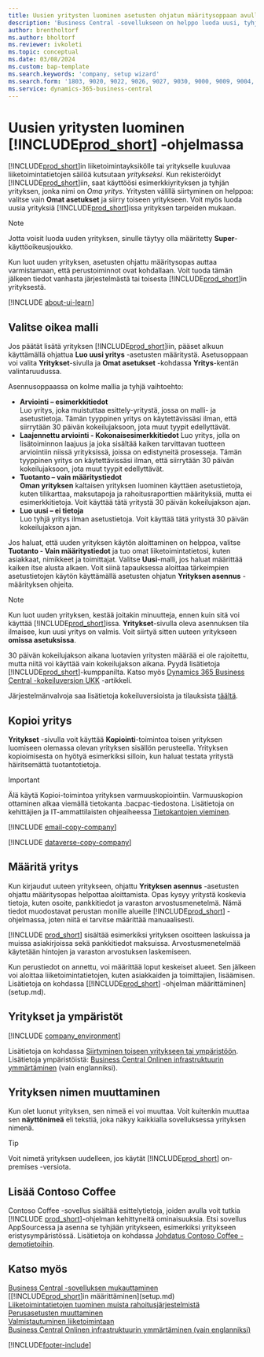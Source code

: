 ```yaml
---
title: Uusien yritysten luominen asetusten ohjatun määritysoppaan avulla
description: 'Business Central -sovellukseen on helppo luoda uusi, tyhjä yritys. Asetusten ohjattu määritysopas antaa tarkkoja ohjeita, ja voit tuoda liiketoimintatiedot.'
author: brentholtorf
ms.author: bholtorf
ms.reviewer: ivkoleti
ms.topic: conceptual
ms.date: 03/08/2024
ms.custom: bap-template
ms.search.keywords: 'company, setup wizard'
ms.search.form: '1803, 9020, 9022, 9026, 9027, 9030, 9000, 9009, 9004, 9005, 9024, 9006, 9007, 9010, 9016, 9017'
ms.service: dynamics-365-business-central
---
```

# <a name="create-new-companies-in-"></a>Uusien yritysten luominen [!INCLUDE[prod_short](includes/prod_short.md)] -ohjelmassa

[!INCLUDE[prod_short](includes/prod_short.md)]in liiketoimintayksikölle tai yritykselle kuuluvaa liiketoimintatietojen säilöä kutsutaan *yritykseksi*. Kun rekisteröidyt [!INCLUDE[prod_short](includes/prod_short.md)]iin, saat käyttöösi esimerkkiyrityksen ja tyhjän yrityksen, jonka nimi on *Oma yritys*. Yritysten välillä siirtyminen on helppoa: valitse vain **Omat asetukset** ja siirry toiseen yritykseen. Voit myös luoda uusia yrityksiä [!INCLUDE[prod_short](includes/prod_short.md)]issa yrityksen tarpeiden mukaan.  

> [!NOTE]
> Jotta voisit luoda uuden yrityksen, sinulle täytyy olla määritetty **Super**-käyttöoikeusjoukko.

Kun luot uuden yrityksen, asetusten ohjattu määritysopas auttaa varmistamaan, että perustoiminnot ovat kohdallaan. Voit tuoda tämän jälkeen tiedot vanhasta järjestelmästä tai toisesta [!INCLUDE[prod_short](includes/prod_short.md)]in yrityksestä.  

[!INCLUDE [about-ui-learn](includes/about-ui-learn.md)]

## <a name="choose-the-right-template"></a>Valitse oikea malli

Jos päätät lisätä yrityksen [!INCLUDE[prod_short](includes/prod_short.md)]iin, pääset alkuun käyttämällä ohjattua **Luo uusi yritys** -asetusten määritystä. Asetusoppaan voi valita **Yritykset**-sivulla ja **Omat asetukset** -kohdassa **Yritys**-kentän valintaruudussa.  

Asennusoppaassa on kolme mallia ja tyhjä vaihtoehto:

- **Arviointi – esimerkkitiedot**  
    Luo yritys, joka muistuttaa esittely-yritystä, jossa on malli- ja asetustietoja. Tämän tyyppinen yritys on käytettävissäsi ilman, että siirrytään 30 päivän kokeilujaksoon, jota muut tyypit edellyttävät.  
- **Laajennettu arviointi - Kokonaisesimerkkitiedot** Luo yritys, jolla on lisätoiminnon laajuus ja joka sisältää kaiken tarvittavan tuotteen arviointiin niissä yrityksissä, joissa on edistyneitä prosesseja. Tämän tyyppinen yritys on käytettävissäsi ilman, että siirrytään 30 päivän kokeilujaksoon, jota muut tyypit edellyttävät.
- **Tuotanto – vain määritystiedot**  
    **Oman yrityksen** kaltaisen yrityksen luominen käyttäen asetustietoja, kuten tilikarttaa, maksutapoja ja rahoitusraporttien määrityksiä, mutta ei esimerkkitietoja. Voit käyttää tätä yritystä 30 päivän kokeilujakson ajan.
- **Luo uusi – ei tietoja**  
    Luo tyhjä yritys ilman asetustietoja. Voit käyttää tätä yritystä 30 päivän kokeilujakson ajan.  

Jos haluat, että uuden yrityksen käytön aloittaminen on helppoa, valitse **Tuotanto - Vain määritystiedot** ja tuo omat liiketoimintatietosi, kuten asiakkaat, nimikkeet ja toimittajat. Valitse **Uusi**-malli, jos haluat määrittää kaiken itse alusta alkaen. Voit siinä tapauksessa aloittaa tärkeimpien asetustietojen käytön käyttämällä asetusten ohjatun **Yrityksen asennus** -määrityksen ohjeita.  

> [!NOTE]  
> Kun luot uuden yrityksen, kestää joitakin minuutteja, ennen kuin sitä voi käyttää [!INCLUDE[prod_short](includes/prod_short.md)]issa. **Yritykset**-sivulla oleva asennuksen tila ilmaisee, kun uusi yritys on valmis. Voit siirtyä sitten uuteen yritykseen **omissa asetuksissa**.  

30 päivän kokeilujakson aikana luotavien yritysten määrää ei ole rajoitettu, mutta niitä voi käyttää vain kokeilujakson aikana. Pyydä lisätietoja [!INCLUDE[prod_short](includes/prod_short.md)]-kumppanilta. Katso myös [Dynamics 365 Business Central -kokeiluversion UKK](trial-faq.md) -artikkeli.  

Järjestelmänvalvoja saa lisätietoja kokeiluversioista ja tilauksista [täältä](/dynamics365/business-central/dev-itpro/administration/trials-subscriptions).  

## <a name="copy-a-company"></a>Kopioi yritys

**Yritykset** -sivulla voit käyttää **Kopiointi**-toimintoa toisen yrityksen luomiseen olemassa olevan yrityksen sisällön perusteella. Yrityksen kopioimisesta on hyötyä esimerkiksi silloin, kun haluat testata yritystä häiritsemättä tuotantotietoja.

> [!Important]
> Älä käytä Kopioi-toimintoa yrityksen varmuuskopiointiin. Varmuuskopion ottaminen alkaa viemällä tietokanta .bacpac-tiedostona. Lisätietoja on kehittäjien ja IT-ammattilaisten ohjeaiheessa [Tietokantojen vieminen](/dynamics365/business-central/dev-itpro/administration/tenant-admin-center-database-export).

[!INCLUDE [email-copy-company](includes/email-copy-company.md)]

[!INCLUDE [dataverse-copy-company](includes/dataverse-copy-company.md)]

## <a name="set-up-the-company"></a>Määritä yritys

Kun kirjaudut uuteen yritykseen, ohjattu **Yrityksen asennus** -asetusten ohjattu määritysopas helpottaa aloittamista. Opas kysyy yritystä koskevia tietoja, kuten osoite, pankkitiedot ja varaston arvostusmenetelmä. Nämä tiedot muodostavat perustan monille alueille [!INCLUDE[prod_short](includes/prod_short.md)] -ohjelmassa, joten niitä ei tarvitse määrittää manuaalisesti.  

[!INCLUDE [prod_short](includes/prod_short.md)] sisältää esimerkiksi yrityksen osoitteen laskuissa ja muissa asiakirjoissa sekä pankkitiedot maksuissa. Arvostusmenetelmää käytetään hintojen ja varaston arvostuksen laskemiseen.  

Kun perustiedot on annettu, voi määrittää loput keskeiset alueet. Sen jälkeen voi aloittaa liiketoimintatietojen, kuten asiakkaiden ja toimittajien, lisäämisen. Lisätietoja on kohdassa [[!INCLUDE[prod_short](includes/prod_short.md)] -ohjelman määrittäminen](setup.md).  

## <a name="companies-and-environments"></a>Yritykset ja ympäristöt

[!INCLUDE [company_environment](includes/company_environment.md)]

Lisätietoja on kohdassa [Siirtyminen toiseen yritykseen tai ympäristöön](ui-organization-switch.md). Lisätietoja ympäristöistä: [Business Central Onlinen infrastruktuurin ymmärtäminen](/dynamics365/business-central/dev-itpro/administration/tenant-environment-topology) (vain englanniksi).  

## <a name="changing-a-companys-name"></a>Yrityksen nimen muuttaminen

Kun olet luonut yrityksen, sen nimeä ei voi muuttaa. Voit kuitenkin muuttaa sen **näyttönimeä** eli tekstiä, joka näkyy kaikkialla sovelluksessa yrityksen nimenä.  

> [!TIP]
> Voit nimetä yrityksen uudelleen, jos käytät [!INCLUDE[prod_short](includes/prod_short.md)] on-premises -versiota.

## <a name="add-contoso-coffee"></a>Lisää Contoso Coffee

Contoso Coffee -sovellus sisältää esittelytietoja, joiden avulla voit tutkia [!INCLUDE [prod_short](includes/prod_short.md)]-ohjelman kehittyneitä ominaisuuksia. Etsi sovellus AppSourcessa ja asenna se tyhjään yritykseen, esimerkiksi yritykseen eristysympäristössä. Lisätietoja on kohdassa [Johdatus Contoso Coffee -demotietoihin](contoso-coffee/contoso-coffee-intro.md).  

## <a name="see-also"></a>Katso myös

[Business Central -sovelluksen mukauttaminen](ui-customizing-overview.md)  
[[!INCLUDE[prod_short](includes/prod_short.md)]in määrittäminen](setup.md)  
[Liiketoimintatietojen tuominen muista rahoitusjärjestelmistä](across-import-data-configuration-packages.md)  
[Perusasetusten muuttaminen](ui-change-basic-settings.md)  
[Valmistautuminen liiketoimintaan](ui-get-ready-business.md)  
[Business Central Onlinen infrastruktuurin ymmärtäminen (vain englanniksi)](/dynamics365/business-central/dev-itpro/administration/tenant-environment-topology)  


[!INCLUDE[footer-include](includes/footer-banner.md)]
